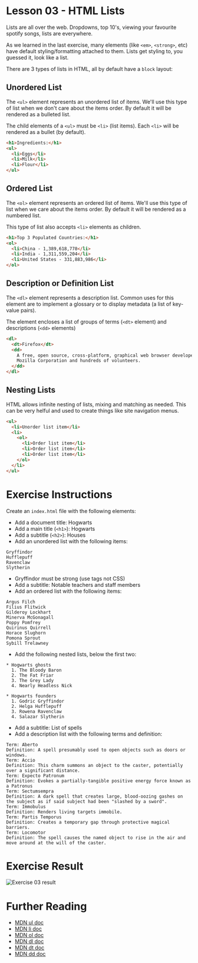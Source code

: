 # Lesson 03 - HTML Lists

Lists are all over the web. Dropdowns, top 10's, viewing your favourite spotify songs, lists are everywhere.

As we learned in the last exercise, many elements (like `<em>`, `<strong>`, etc) have default styling/formatting attached to them. Lists get styling to, you guessed it, look like a list.

There are 3 types of lists in HTML, all by default have a `block` layout:

## Unordered List

The `<ul>` element represents an unordered list of items. We'll use this type of list when we don't care about the items order. By default it will be rendered as a bulleted list.

The child elements of a `<ul>` must be `<li>` (list items). Each `<li>` will be rendered as a bullet (by default).

```html
<h1>Ingredients:</h1>
<ul>
  <li>Eggs</li>
  <li>Milk</li>
  <li>Flour</li>
</ul>
```

## Ordered List

The `<ol>` element represents an ordered list of items. We'll use this type of list when we care about the items order. By default it will be rendered as a numbered list.

This type of list also accepts `<li>` elements as children.

```html
<h1>Top 3 Populated Countries:</h1>
<ol>
  <li>China - 1,389,618,778</li>
  <li>India - 1,311,559,204</li>
  <li>United States - 331,883,986</li>
</ol>
```

## Description or Definition List

The `<dl>` element represents a description list. Common uses for this element are to implement a glossary or to display metadata (a list of key-value pairs).

The element encloses a list of groups of terms (`<dt>` element) and descriptions (`<dd>` elements)

```html
<dl>
  <dt>Firefox</dt>
  <dd>
    A free, open source, cross-platform, graphical web browser developed by the
    Mozilla Corporation and hundreds of volunteers.
  </dd>
</dl>
```

## Nesting Lists

HTML allows infinite nesting of lists, mixing and matching as needed. This can be very helful and used to create things like site navigation menus.

```html
<ul>
  <li>Unorder list item</li>
  <li>
    <ol>
      <li>Order list item</li>
      <li>Order list item</li>
      <li>Order list item</li>
    </ol>
  </li>
</ul>
```

# Exercise Instructions

Create an `index.html` file with the following elements:

- Add a document title: Hogwarts
- Add a main title (`<h1>`): Hogwarts
- Add a subtitle (`<h2>`): Houses
- Add an unordered list with the following items:

```
Gryffindor
Hufflepuff
Ravenclaw
Slytherin
```

- Gryffindor must be strong (use tags not CSS)
- Add a subtitle: Notable teachers and staff members
- Add an ordered list with the following items:

```
Argus Filch
Filius Flitwick
Gilderoy Lockhart
Minerva McGonagall
Poppy Pomfrey
Quirinus Quirrell
Horace Slughorn
Pomona Sprout
Sybill Trelawney
```

- Add the following nested lists, below the first two:

```
* Hogwarts ghosts
  1. The Bloody Baron
  2. The Fat Friar
  3. The Grey Lady
  4. Nearly Headless Nick

* Hogwarts founders
  1. Godric Gryffindor
  2. Helga Hufflepuff
  3. Rowena Ravenclaw
  4. Salazar Slytherin
```

- Add a subtitle: List of spells
- Add a description list with the following terms and definition:

```
Term: Aberto
Definition: A spell presumably used to open objects such as doors or windows.
Term: Accio
Definition: This charm summons an object to the caster, potentially over a significant distance.
Term: Expecto Patronum
Definition: Evokes a partially-tangible positive energy force known as a Patronus
Term: Sectumsempra
Definition: A dark spell that creates large, blood-oozing gashes on the subject as if said subject had been "slashed by a sword".
Term: Immobulus
Definition: Renders living targets immobile.
Term: Partis Temporus
Definition: Creates a temporary gap through protective magical barriers.
Term: Locomotor
Definition: The spell causes the named object to rise in the air and move around at the will of the caster.
```

# Exercise Result

![Exercise 03 result](result.png)

# Further Reading

- [MDN ul doc](https://developer.mozilla.org/en-US/docs/Web/HTML/Element/ul)
- [MDN li doc](https://developer.mozilla.org/en-US/docs/Web/HTML/Element/li)
- [MDN ol doc](https://developer.mozilla.org/en-US/docs/Web/HTML/Element/ol)
- [MDN dl doc](https://developer.mozilla.org/en-US/docs/Web/HTML/Element/dl)
- [MDN dt doc](https://developer.mozilla.org/en-US/docs/Web/HTML/Element/dt)
- [MDN dd doc](https://developer.mozilla.org/en-US/docs/Web/HTML/Element/dd)
